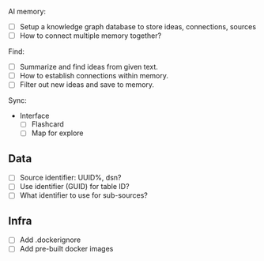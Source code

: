 AI memory:
- [ ] Setup a knowledge graph database to store ideas, connections, sources
- [ ] How to connect multiple memory together?

Find:
- [ ] Summarize and find ideas from given text.
- [ ] How to establish connections within memory.
- [ ] Filter out new ideas and save to memory.

Sync:
- Interface
  - [ ] Flashcard
  - [ ] Map for explore

## Data
- [ ] Source identifier: UUID%, dsn?
- [ ] Use identifier (GUID) for table ID?
- [ ] What identifier to use for sub-sources?

## Infra
- [ ] Add .dockerignore
- [ ] Add pre-built docker images